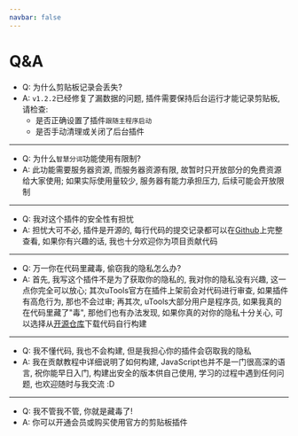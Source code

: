 ```yaml
---
navbar: false
---
```


# Q&A

- Q: 为什么剪贴板记录会丢失?
- A: `v1.2.2`已经修复了漏数据的问题, 插件需要保持后台运行才能记录剪贴板, 请检查:
  - 是否正确设置了插件`跟随主程序启动`
  - 是否手动清理或关闭了后台插件

----

- Q: 为什么`智慧分词`功能使用有限制?
- A: 此功能需要服务器资源, 而服务器资源有限, 故暂时只开放部分的免费资源给大家使用; 如果实际使用量较少, 服务器有能力承担压力, 后续可能会开放限制

----

- Q: 我对这个插件的安全性有担忧
- A: 担忧大可不必, 插件是开源的, 每行代码的提交记录都可以在[Github](https://githubcom/ZiuChen/ClipboardManager)上完整查看, 如果你有兴趣的话, 我也十分欢迎你为项目贡献代码

----

- Q: 万一你在代码里藏毒, 偷窃我的隐私怎么办?
- A: 首先, 我写这个插件不是为了获取你的隐私的, 我对你的隐私没有兴趣, 这一点你完全可以放心; 其次uTools官方在插件上架前会对代码进行审查, 如果插件有高危行为, 那也不会过审; 再其次, uTools大部分用户是程序员, 如果我真的在代码里藏了"毒", 那他们也有办法发现, 如果你真的对你的隐私十分关心, 可以选择从[开源仓库](https://githubcom/ZiuChen/ClipboardManager)下载代码自行构建

----

- Q: 我不懂代码, 我也不会构建, 但是我担心你的插件会窃取我的隐私
- A: 我在贡献教程中详细说明了如何构建, JavaScript也并不是一门很高深的语言, 祝你能早日入门, 构建出安全的版本供自己使用, 学习的过程中遇到任何问题, 也欢迎随时与我交流 :D

----

- Q: 我不管我不管, 你就是藏毒了!
- A: 你可以开通会员或购买使用官方的剪贴板插件